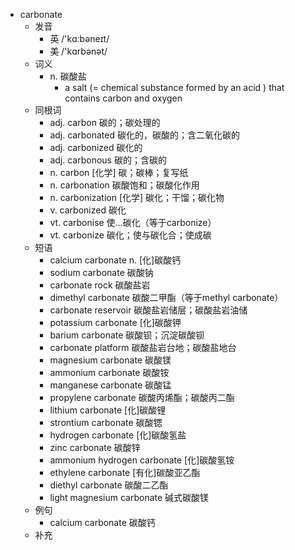 - carbonate
  - 发音
    - 英 /'kɑːbəneɪt/
    - 美 /'kɑrbənət/
  - 词义
    - n. 碳酸盐
      - a salt (= chemical substance formed by an acid ) that contains  carbon  and oxygen
  - 同根词
    - adj. carbon 碳的；碳处理的
    - adj. carbonated 碳化的，碳酸的；含二氧化碳的
    - adj. carbonized 碳化的
    - adj. carbonous 碳的；含碳的
    - n. carbon [化学] 碳；碳棒；复写纸
    - n. carbonation 碳酸饱和；碳酸化作用
    - n. carbonization [化学] 碳化；干馏；碳化物
    - v. carbonized 碳化
    - vt. carbonise 使…碳化（等于carbonize）
    - vt. carbonize 碳化；使与碳化合；使成碳
  - 短语
    - calcium carbonate n. [化]碳酸钙
    - sodium carbonate 碳酸钠
    - carbonate rock 碳酸盐岩
    - dimethyl carbonate 碳酸二甲酯（等于methyl carbonate）
    - carbonate reservoir 碳酸盐岩储层；碳酸盐岩油储
    - potassium carbonate [化]碳酸钾
    - barium carbonate 碳酸钡；沉淀碳酸钡
    - carbonate platform 碳酸盐岩台地；碳酸盐地台
    - magnesium carbonate 碳酸镁
    - ammonium carbonate 碳酸铵
    - manganese carbonate 碳酸锰
    - propylene carbonate 碳酸丙烯酯；碳酸丙二酯
    - lithium carbonate [化]碳酸锂
    - strontium carbonate 碳酸锶
    - hydrogen carbonate [化]碳酸氢盐
    - zinc carbonate 碳酸锌
    - ammonium hydrogen carbonate [化]碳酸氢铵
    - ethylene carbonate [有化]碳酸亚乙酯
    - diethyl carbonate 碳酸二乙酯
    - light magnesium carbonate 碱式碳酸镁
  - 例句
    - calcium carbonate 碳酸钙
  - 补充